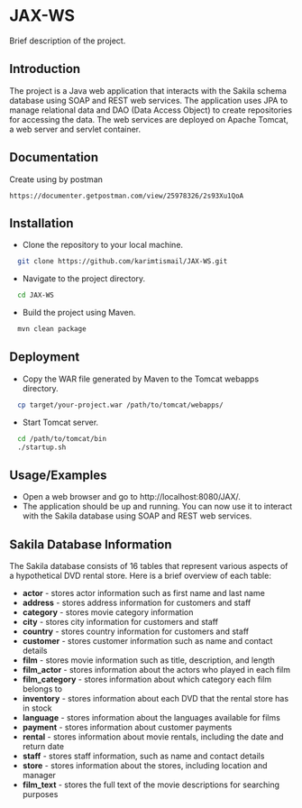 # JAX-WS
Brief description of the project.

## Introduction
The project is a Java web application that interacts with the Sakila schema database using SOAP and REST web services. The application uses JPA to manage relational data and DAO (Data Access Object) to create repositories for accessing the data. The web services are deployed on Apache Tomcat, a web server and servlet container.

## Documentation
Create using by postman
```
https://documenter.getpostman.com/view/25978326/2s93Xu1QoA
``` 

## Installation
- Clone the repository to your local machine.

```bash
  git clone https://github.com/karimtismail/JAX-WS.git
```

- Navigate to the project directory.
```bash    
  cd JAX-WS
```

- Build the project using Maven.
```bash
  mvn clean package
````

## Deployment

- Copy the WAR file generated by Maven to the Tomcat webapps directory.

```bash
  cp target/your-project.war /path/to/tomcat/webapps/
```

- Start Tomcat server.
```bash
  cd /path/to/tomcat/bin
  ./startup.sh
```

## Usage/Examples

- Open a web browser and go to http://localhost:8080/JAX/.
- The application should be up and running. You can now use it to interact with the Sakila database using SOAP and REST web services.

## Sakila Database Information
The Sakila database consists of 16 tables that represent various aspects of a hypothetical DVD rental store. Here is a brief overview of each table:
- **actor** - stores actor information such as first name and last name
- **address** - stores address information for customers and staff
- **category** - stores movie category information
- **city** - stores city information for customers and staff
- **country** - stores country information for customers and staff
- **customer** - stores customer information such as name and contact details
- **film** - stores movie information such as title, description, and length
- **film_actor** - stores information about the actors who played in each film
- **film_category** - stores information about which category each film belongs to
- **inventory** - stores information about each DVD that the rental store has in stock
- **language** - stores information about the languages available for films
- **payment** - stores information about customer payments
- **rental** - stores information about movie rentals, including the date and return date
- **staff** - stores staff information, such as name and contact details
- **store** - stores information about the stores, including location and manager
- **film_text** - stores the full text of the movie descriptions for searching purposes